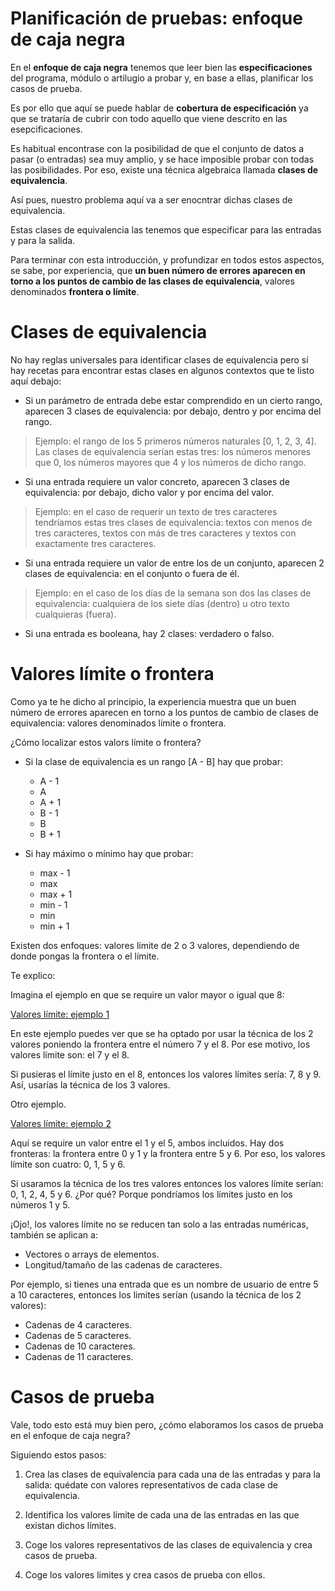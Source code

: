 # Planificación de pruebas: enfoque de caja negra
En el **enfoque de caja negra** tenemos que leer bien las **especificaciones** del programa, módulo o artilugio a probar y, en base a ellas, planificar los casos de prueba.

Es por ello que aquí se puede hablar de **cobertura de especificación** ya que se trataría de cubrir con todo aquello que viene descrito en las esepcificaciones.

Es habitual encontrase con la posibilidad de que el conjunto de datos a pasar (o entradas) sea muy amplio, y se hace imposible probar con todas las posibilidades. Por eso, existe una técnica algebraica llamada **clases de equivalencia**.

Así pues, nuestro problema aquí va a ser enocntrar dichas clases de equivalencia.

Estas clases de equivalencia las tenemos que especificar para las entradas y para la salida.

Para terminar con esta introducción, y profundizar en todos estos aspectos, se sabe, por experiencia, que **un buen número de errores aparecen en torno a los puntos de cambio de las clases de equivalencia**, valores denominados **frontera o límite**.

# Clases de equivalencia
No hay reglas universales para identificar clases de equivalencia pero sí hay recetas para encontrar estas clases en algunos contextos que te listo aquí debajo:

- Si un parámetro de entrada debe estar comprendido en un cierto rango, aparecen 3 clases de equivalencia: por debajo, dentro y por encima del rango.

> Ejemplo: el rango de los 5 primeros números naturales [0, 1, 2, 3, 4]. Las clases de equivalencia serían estas tres: los números menores que 0, los números mayores que 4 y los números de dicho rango. 

- Si una entrada requiere un valor concreto, aparecen 3 clases de equivalencia: por debajo, dicho valor y por encima del valor.

> Ejemplo: en el caso de requerir un texto de tres caracteres tendríamos estas tres clases de equivalencia: textos con menos de tres caracteres, textos con más de tres caracteres y textos con exactamente tres caracteres.

- Si una entrada requiere un valor de entre los de un conjunto, aparecen 2 clases de equivalencia: en el conjunto o fuera de él.

> Ejemplo: en el caso de los días de la semana son dos las clases de equivalencia: cualquiera de los siete días (dentro) u otro texto cualquieras (fuera).

- Si una entrada es booleana, hay 2 clases: verdadero o falso.

# Valores límite o frontera
Como ya te he dicho al principio, la experiencia muestra que un buen número de errores aparecen en torno a los puntos de cambio de clases de equivalencia: valores denominados límite o frontera.

¿Cómo localizar estos valors límite o frontera?

- Si la clase de equivalencia es un rango [A - B] hay que probar:
  - A - 1
  - A
  - A + 1
  - B - 1
  - B
  - B + 1

- Si hay máximo o mínimo hay que probar:
  - max - 1
  - max
  - max + 1
  - min - 1
  - min
  - min + 1
  
Existen dos enfoques: valores límite de 2 o 3 valores, dependiendo de donde pongas la frontera o el límite.

Te explico:

Imagina el ejemplo en que se require un valor mayor o igual que 8:

[Valores límite: ejemplo 1](./img/valores_limite_1.png)

En este ejemplo puedes ver que se ha optado por usar la técnica de los 2 valores poniendo la frontera entre el número 7 y el 8. Por ese motivo, los valores límite son: el 7 y el 8.

Si pusieras el límite justo en el 8, entonces los valores límites sería: 7, 8 y 9. Así, usarías la técnica de los 3 valores.

Otro ejemplo.

[Valores límite: ejemplo 2](./img/valores_limite_2.png)

Aquí se require un valor entre el 1 y el 5, ambos incluidos. Hay dos fronteras: la frontera entre 0 y 1 y la frontera entre 5 y 6. Por eso, los valores límite son cuatro: 0, 1, 5 y 6.

Si usaramos la técnica de los tres valores entonces los valores límite serían: 0, 1, 2, 4, 5 y 6. ¿Por qué? Porque pondríamos los límites justo en los números 1 y 5.

¡Ojo!, los valores límite no se reducen tan solo a las entradas numéricas, también se aplican a:

- Vectores o arrays de elementos.
- Longitud/tamaño de las cadenas de caracteres.

Por ejemplo, si tienes una entrada que es un nombre de usuario de entre 5 a 10 caracteres, entonces los limites serían (usando la técnica de los 2 valores):

- Cadenas de 4 caracteres.
- Cadenas de 5 caracteres.
- Cadenas de 10 caracteres.
- Cadenas de 11 caracteres.

# Casos de prueba
Vale, todo esto está muy bien pero, ¿cómo elaboramos los casos de prueba en el enfoque de caja negra?

Siguiendo estos pasos:

1. Crea las clases de equivalencia para cada una de las entradas y para la salida: quédate con valores representativos de cada clase de equivalencia.

2. Identifica los valores límite de cada una de las entradas en las que existan dichos límites.

3. Coge los valores representativos de las clases de equivalencia y crea casos de prueba.

4. Coge los valores límites y crea casos de prueba con ellos.

